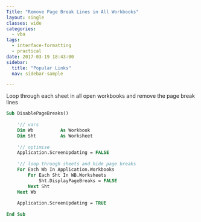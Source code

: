 ```yaml
---
Title: "Remove Page Break Lines in All Workbooks"
layout: single
classes: wide
categories:
  - vba
tags:
  - interface-formatting
  - practical
date: 2017-03-19 18:43:00
sidebar:
  title: "Popular Links"
  nav: sidebar-sample

---
```


Loop through each sheet in all open workbooks and remove the page break lines

```vb
Sub DisablePageBreaks()
    
    '// vars
    Dim Wb          As Workbook
    Dim Sht         As Worksheet
    
    '// optimise
    Application.ScreenUpdating = FALSE
    
    '// loop thruogh sheets and hide page breaks
    For Each Wb In Application.Workbooks
        For Each Sht In WB.Worksheets
            Sht.DisplayPageBreaks = FALSE
        Next Sht
    Next Wb
    
    Application.ScreenUpdating = TRUE
    
End Sub
```
